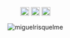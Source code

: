 
<!--
**carlossroliveira/carlossroliveira** is a ✨ _special_ ✨ repository because its `README.md` (this file) appears on your GitHub profile.

Here are some ideas to get you started:

- 🔭 I’m currently working on ...
- 🌱 I’m currently learning ...
- 👯 I’m looking to collaborate on ...
- 🤔 I’m looking for help with ...
- 💬 Ask me about ...
- 📫 How to reach me: ...
- 😄 Pronouns: ...
- ⚡ Fun fact: ...
-->



<p align="center">
    <!-- <img src="https://devicons.github.io/devicon/devicon.git/icons/react/react-original-wordmark.svg" alt="react"
        width="20" height="20" /> -->
    <img src="https://devicons.github.io/devicon/devicon.git/icons/css3/css3-original-wordmark.svg" alt="css3"
        width="20" height="20" />
    <img src="https://devicons.github.io/devicon/devicon.git/icons/html5/html5-original-wordmark.svg" alt="html5"
        width="20" height="20" />
    <img src="https://devicons.github.io/devicon/devicon.git/icons/javascript/javascript-original.svg" alt="javascript"
        width="20" height="20" />
    <!-- <img src="https://devicon.dev/devicon.git/icons/typescript/typescript-original.svg" alt="typescript" width="20"
        height="20" /> -->
    <!-- <img src="https://devicons.github.io/devicon/devicon.git/icons/nodejs/nodejs-original.svg" alt="nodejs" width="20"
        height="20" /></p> -->
<p align="center">
    <img src="https://github-readme-stats.vercel.app/api?username=miguelrisquelme&show_icons=true"
        alt="miguelrisquelme" />
</p>
